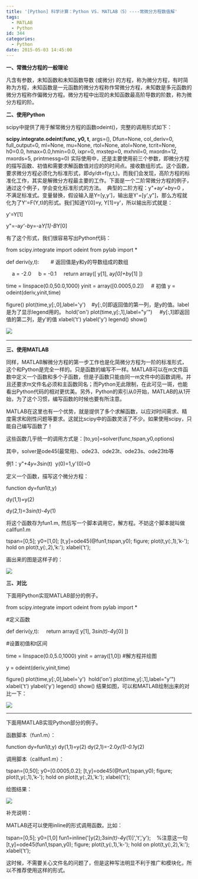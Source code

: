 ```yaml
---
title: '[Python] 科学计算：Python VS. MATLAB（5）----常微分方程数值解'
tags:
  - MATLAB
  - Python
id: 344
categories:
  - Python
date: 2015-05-03 14:45:00
---
```


**一、常微分方程的一般理论**
		

凡含有参数，未知函数和未知函数导数 (或微分) 的方程，称为微分方程，有时简称为方程，未知函数是一元函数的微分方程称作常微分方程，未知数是多元函数的微分方程称作偏微分方程。微分方程中出现的未知函数最高阶导数的阶数，称为微分方程的阶。


**二、使用Python**
		

scipy中提供了用于解常微分方程的函数odeint()，完整的调用形式如下：


**scipy.integrate.odeint**(**func, y0, t**, args=(), Dfun=None, col_deriv=0, full_output=0, ml=None, mu=None, rtol=None, atol=None, tcrit=None, h0=0.0, hmax=0.0,hmin=0.0, ixpr=0, mxstep=0, mxhnil=0, mxordn=12, mxords=5, printmessg=0)
实际使用中，还是主要使用前三个参数，即微分方程的描写函数、初值和需要求解函数值对应的的时间点。接收数组形式。这个函数，要求微分方程必须化为标准形式，即dy/dt=f(y,t,)。而我们会发现，高阶方程的标准化工作，其实是解微分方程最主要的工作。下面是一个二阶常微分方程的例子，通过这个例子，学会变化标准形式的方法。 
典型的二阶方程：y"+a*y'+b*y=0 ，不满足标准式。变量替换，假设输入是Y=[y,y']，输出是Y'=[y',y"]，那么方程就化为了Y'=F(Y,t)的形式。我们知道Y[0]=y, Y[1]=y'，所以输出形式就是：


y'=Y[1]


y"=-a*y'-b*y=-a*Y[1]-B*Y[0]


有了这个形式，我们很容易写出Python代码：

from scipy.integrate import odeint
from pylab import *


def deriv(y,t):        # 返回值是y和y的导数组成的数组


    a = -2.0
    b = -0.1
    return array([ y[1], a*y[0]+b*y[1] ])


time = linspace(0.0,50.0,1000)
yinit = array([0.0005,0.2])     # 初值
y = odeint(deriv,yinit,time)



figure()
plot(time,y[:,0],label='y')    #y[:,0]即返回值的第一列，是y的值。label是为了显示legend用的。
hold('on')
plot(time,y[:,1],label="y'")     #y[:,1]即返回值的第二列，是y'的值
xlabel('t')
ylabel('y')
legend()
show()


[![](/wp-content/uploads/2015/05/050315_0644_PythonP1.png)](http://s14.sinaimg.cn/middle/5f234d474b9c9cf78cb7d&amp;690) 


-------------------------------------------------------


**三、使用MATLAB**
		

同样，MATLAB解微分方程的第一步工作也是化简微分方程为一阶的标准形式，这个和Python是完全一样的。只是函数的编写不一样。MATLAB可以在m文件函数中定义一个函数和多个子函数，但是子函数只能由同一m文件中的函数调用。并且还要求m文件名必须和主函数同名；而Python无此限制，在此可见一斑，也能看出Python代码的相对更优美。另外，Python的索引从0开始，MATLAB的从1开始，为了这个习惯，编写函数的时候也要有所注意。


MATLAB在这里也有一个优势，就是提供了多个求解函数，以应对时间需求、精度需求和刚性问题等要求。这就比scipy中的函数灵活了不少。如果使用scipy，只能自己编写函数了！


这些函数几乎统一的调用方式是：[to,yo]=solver(func,tspan,y0,options)


其中，solver是ode45(最常用)、ode23、ode23t、ode23s、ode23tb等


例1：y"+4*y=3*sin(t)  y(0)=1,y'(0)=0


定义一个函数，描写这个微分方程：


function dy=fun1(t,y)


dy(1,1)=y(2)


dy(2,1)=3*sin(t)-4*y(1)


将这个函数存为fun1.m, 然后写一个脚本调用它，解方程。不妨这个脚本就叫做callfun1.m


tspan=[0,5];
y0=[1,0];
[t,y]=ode45(@fun1,tspan,y0);
figure;
plot(t,y(:,1),'k-');
hold on
plot(t,y(:,2),'k:');
xlabel('t');


画出来的图是这样子的：


[![](/wp-content/uploads/2015/05/050315_0644_PythonP2.png)](http://s14.sinaimg.cn/middle/5f234d474b9c9cfe9297d&amp;690)
		

**三、对比**
		

下面用Python实现MATLAB部分的例子。


from scipy.integrate import odeint
from pylab import *


#定义函数


def deriv(y,t):
    return array([ y[1], 3*sin(t)-4*y[0] ])


#设置初值和t区间


time = linspace(0.0,5.0,1000)
yinit = array([1,0])
#解方程并绘图


y = odeint(deriv,yinit,time)


figure()
plot(time,y[:,0],label='y') 
hold('on')
plot(time,y[:,1],label="y'") 
xlabel('t')
ylabel('y')
legend()
show()
结果如图，可以和MATLAB绘制出来的对比一下：


[![](/wp-content/uploads/2015/05/050315_0644_PythonP3.png)](http://s1.sinaimg.cn/middle/5f234d474b9c9d0633870&amp;690)
		

-------------------------


下面用MATLAB实现Python部分的例子。


函数脚本（fun1.m）：


function dy=fun1(t,y)
dy(1,1)=y(2)
dy(2,1)=-2.0*y(1)-0.1*y(2)


调用脚本（callfun1.m）：


tspan=[0,50];
y0=[0.0005,0.2];
[t,y]=ode45(@fun1,tspan,y0);
figure;
plot(t,y(:,1),'k-');
hold on
plot(t,y(:,2),'k:');
xlabel('t');


绘图结果：


[![](/wp-content/uploads/2015/05/050315_0644_PythonP4.png)](http://s9.sinaimg.cn/middle/5f234d474b9c9d0d7c238&amp;690)
		

补充说明：


MATLAB还可以使用inline的形式调用函数。比如：


tspan=[0,5];
y0=[1,0]
fun1=inline('[y(2);3*sin(t)-4*y(1)]','t','y');    %注意这一句
[t,y]=ode45(fun1,tspan,y0);
figure;
plot(t,y(:,1),'k-');
hold on
plot(t,y(:,2),'k:');
xlabel('t');


这时候，不需要关心文件名的问题了，但是这种写法明显不利于推广和模块化，所以不推荐使用这样的形式。
